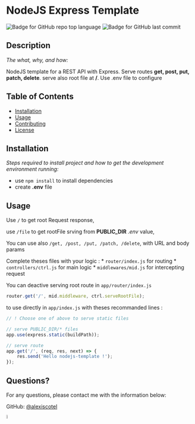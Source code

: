 # NodeJS Express Template

![Badge for GitHub repo top language](https://img.shields.io/github/languages/top/alexiscotel/nodejs-express-template?style=flat&logo=appveyor) ![Badge for GitHub last commit](https://img.shields.io/github/last-commit/alexiscotel/nodejs-express-template?style=flat&logo=appveyor)


## Description 

*The what, why, and how:* 

NodeJS template for a REST API with Express. Serve routes **get, post, put, patch, delete**. serve also root file at **/**. Use .env file to configure

## Table of Contents
* [Installation](#installation)
* [Usage](#usage)
* [Contributing](#contributing)
* [License](#license)

## Installation

*Steps required to install project and how to get the development environment running:*

* use `npm install` to install dependencies
* create **.env** file

## Usage 

Use `/` to get root Request response, 

use `/file` to get rootFile srving from **PUBLIC_DIR** *.env* value, 

You can use also `/get, /post, /put, /patch, /delete`, with URL and body params

Complete theses files with your logic :
	* `router/index.js` for routing
	* `controllers/ctrl.js` for main logic
	* `middlewares/mid.js` for intercepting request

You can deactive serving root route in `app/router/index.js`

```js
router.get('/', mid.middleware, ctrl.serveRootFile);
```

to use directly in `app/index.js` with theses recommanded lines :

```js
// ! Choose one of above to serve static files

// serve PUBLIC_DIR/* files
app.use(express.static(buildPath));

// serve route
app.get('/', (req, res, next) => {
	res.send('Hello nodejs-template !');
});

```

## Questions?

For any questions, please contact me with the information below:

GitHub: [@alexiscotel](https://api.github.com/users/alexiscotel)

<img src="https://avatars.githubusercontent.com/u/12951899?v=4" alt="alexiscotel" width="5%" />

